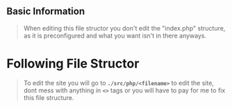 ## Basic Information
> When editing this file structor you don't edit the "index.php" structure, as it is preconfigured and what you want isn't in there anyways.

# Following File Structor 
> To edit the site you will go to **`./src/php/<filename>`** to edit the site, dont mess with anything in **`<>`** tags or you will have to pay for me to fix this file structure. 
